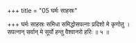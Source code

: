 +++
title = "05 घर्मः साहस्रः"

+++
घर्मः साहस्रः समिधा समिद्धोसपत्नाः प्रदिशो मे कृणोतु ।  
सपत्नान् सर्वान् मे सूर्यो हन्तु वैश्वानरो हरिः ॥ ५ ॥